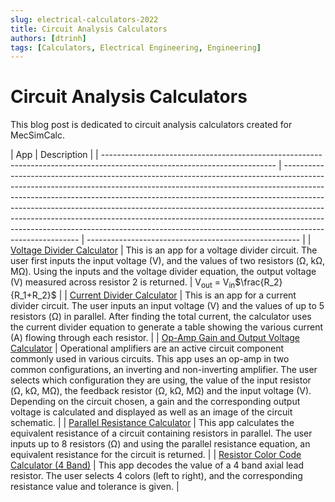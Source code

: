 ```yaml
---
slug: electrical-calculators-2022
title: Circuit Analysis Calculators
authors: [dtrinh]
tags: [Calculators, Electrical Engineering, Engineering]
---
```


# Circuit Analysis Calculators

This blog post is dedicated to circuit analysis calculators created for MecSimCalc.

| App                                                                                                                       | Description                                                                                                                                                                                                                                                                                                                                                                                                                                                                                                     |
| ------------------------------------------------------------------------------------------------------------------------- | --------------------------------------------------------------------------------------------------------------------------------------------------------------------------------------------------------------------------------------------------------------------------------------------------------------------------------------------------------------------------------------------------------------------------------------------------------------------------------------------------------------- | ----------------------------------------------------- |
| [Voltage Divider Calculator](https://mecsimcalc.com/app/2144200/voltage_divider_calculator)                               | This is an app for a voltage divider circuit. The user first inputs the input voltage (V), and the values of two resistors (Ω, kΩ, MΩ). Using the inputs and the voltage divider equation, the output voltage (V) measured across resistor 2 is returned.                                                                                                                                                                                                                                                       | V<sub>out</sub> = V<sub>in</sub>$\frac{R_2}{R_1+R_2}$ |
| [Current Divider Calculator](https://mecsimcalc.com/app/9979869/current_divider_calculator)                               | This is an app for a current divider circuit. The user inputs an input voltage (V) and the values of up to 5 resistors (Ω) in parallel. After finding the total current, the calculator uses the current divider equation to generate a table showing the various current (A) flowing through each resistor.                                                                                                                                                                                                    |
| [Op-Amp Gain and Output Voltage Calculator](https://mecsimcalc.com/app/8349728/op_amp_gain_and_output_voltage_calculator) | Operational amplifiers are an active circuit component commonly used in various circuits. This app uses an op-amp in two common configurations, an inverting and non-inverting amplifier. The user selects which configuration they are using, the value of the input resistor (Ω, kΩ, MΩ), the feedback resistor (Ω, kΩ, MΩ) and the input voltage (V). Depending on the circuit chosen, a gain and the corresponding output voltage is calculated and displayed as well as an image of the circuit schematic. |
| [Parallel Resistance Calculator](https://mecsimcalc.com/app/8934998/parallel_resistance_calculator)                       | This app calculates the equivalent resistance of a circuit containing resistors in parallel. The user inputs up to 8 resistors (Ω) and using the parallel resistance equation, an equivalent resistance for the circuit is returned.                                                                                                                                                                                                                                                                            |
| [Resistor Color Code Calculator (4 Band)](https://mecsimcalc.com/app/7370385/resistor_color_code_calculator)              | This app decodes the value of a 4 band axial lead resistor. The user selects 4 colors (left to right), and the corresponding resistance value and tolerance is given.                                                                                                                                                                                                                                                                                                                                           |

<div id='discourse-comments'></div>

<script type="text/javascript">
  DiscourseEmbed = { 'discourseUrl': 'https://community.mecsimcalc.com/',
                     'discourseEmbedUrl': 'https://docs.mecsimcalc.com/blog/electrical-calculators-2022' };

  (function() {
    var d = document.createElement('script'); d.type = 'text/javascript'; d.async = true;
    d.src = DiscourseEmbed.discourseUrl + 'javascripts/embed.js';
    (document.getElementsByTagName('head')[0] || document.getElementsByTagName('body')[0]).appendChild(d);
  })();
</script>
